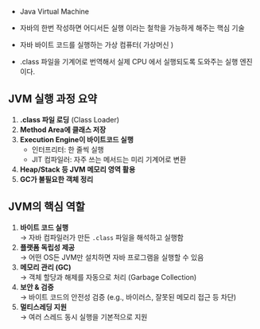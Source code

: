 - Java Virtual Machine
- 자바의 한번 작성하면 어디서든 실행 이라는 철학을 가능하게 해주는 핵심 기술

- 자바 바이트 코드를 실행하는 가상 컴퓨터( 가상머신 )
- .class 파일을 기계어로 번역해서 실제 CPU 에서 실행되도록 도와주는 실행 엔진이다.


## JVM 실행 과정 요약

1. **.class 파일 로딩** (Class Loader)
2. **Method Area에 클래스 저장**
3. **Execution Engine이 바이트코드 실행**
    - 인터프리터: 한 줄씩 실행
    - JIT 컴파일러: 자주 쓰는 메서드는 미리 기계어로 변환
4. **Heap/Stack 등 JVM 메모리 영역 활용**
5. **GC가 불필요한 객체 정리**

## JVM의 핵심 역할

1. **바이트 코드 실행**  
    → 자바 컴파일러가 만든 `.class` 파일을 해석하고 실행함
2. **플랫폼 독립성 제공**  
    → 어떤 OS든 JVM만 설치하면 자바 프로그램을 실행할 수 있음
3. **메모리 관리 (GC)**  
    → 객체 할당과 해제를 자동으로 처리 (Garbage Collection)
4. **보안 & 검증**  
    → 바이트 코드의 안전성 검증 (e.g., 바이러스, 잘못된 메모리 접근 등 차단)
5. **멀티스레딩 지원**  
    → 여러 스레드 동시 실행을 기본적으로 지원
